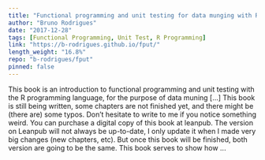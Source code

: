 ```yaml
---
title: "Functional programming and unit testing for data munging with R"
author: "Bruno Rodrigues"
date: "2017-12-28"
tags: [Functional Programming, Unit Test, R Programming]
link: "https://b-rodrigues.github.io/fput/"
length_weight: "16.8%"
repo: "b-rodrigues/fput"
pinned: false
---
```


This book is an introduction to functional programming and unit testing with the R programming language, for the purpose of data muning [...] This book is still being written, some chapters are not finished yet, and there might be (there are) some typos. Don’t hesitate to write to me if you notice something weird. You can purchase a digital copy of this book at leanpub. The version on Leanpub will not always be up-to-date, I only update it when I made very big changes (new chapters, etc). But once this book will be finished, both version are going to be the same. This book serves to show how ...
